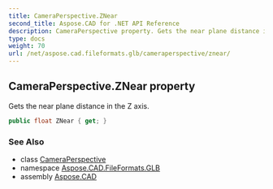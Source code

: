 ```yaml
---
title: CameraPerspective.ZNear
second_title: Aspose.CAD for .NET API Reference
description: CameraPerspective property. Gets the near plane distance in the Z axis
type: docs
weight: 70
url: /net/aspose.cad.fileformats.glb/cameraperspective/znear/
---
```

## CameraPerspective.ZNear property

Gets the near plane distance in the Z axis.

```csharp
public float ZNear { get; }
```

### See Also

* class [CameraPerspective](../)
* namespace [Aspose.CAD.FileFormats.GLB](../../cameraperspective/)
* assembly [Aspose.CAD](../../../)


